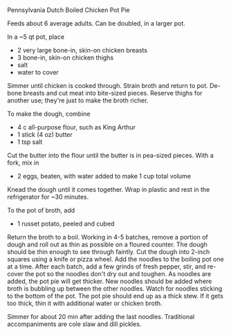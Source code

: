 Pennsylvania Dutch Boiled Chicken Pot Pie

Feeds about 6 average adults.  Can be doubled, in a larger pot.

In a ~5 qt pot, place

* 2 very large bone-in, skin-on chicken breasts
* 3 bone-in, skin-on chicken thighs
* salt
* water to cover

Simmer until chicken is cooked through.
Strain broth and return to pot.
De-bone breasts and cut meat into bite-sized pieces.
Reserve thighs for another use;  they're just to make the broth richer.

To make the dough, combine

* 4 c all-purpose flour, such as King Arthur
* 1 stick (4 oz) butter
* 1 tsp salt

Cut the butter into the flour until the butter is in pea-sized pieces.
With a fork, mix in

* 2 eggs, beaten, with water added to make 1 cup total volume

Knead the dough until it comes together.
Wrap in plastic and rest in the refrigerator for ~30 minutes.

To the pot of broth, add

* 1 russet potato, peeled and cubed

Return the broth to a boil.
Working in 4-5 batches, remove a portion of dough and roll out as thin as possible on a floured counter.
The dough should be thin enough to see through faintly.
Cut the dough into 2-inch squares using a knife or pizza wheel.
Add the noodles to the boiling pot one at a time.
After each batch, add a few grinds of fresh pepper, stir, and re-cover the pot so the noodles don't dry out and toughen.
As noodles are added, the pot pie will get thicker.
New noodles should be added where broth is bubbling up between the other noodles.
Watch for noodles sticking to the bottom of the pot.
The pot pie should end up as a thick stew.
If it gets too thick, thin it with additional water or chicken broth.

Simmer for about 20 min after adding the last noodles.
Traditional accompaniments are cole slaw and dill pickles.
